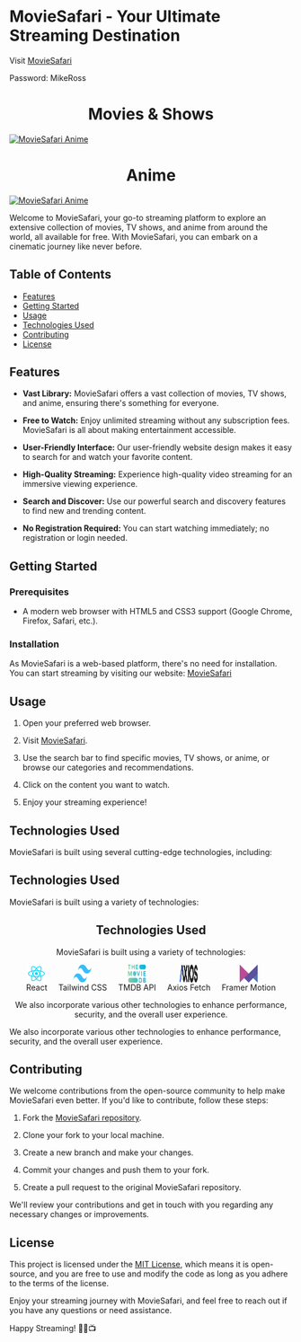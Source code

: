 # MovieSafari - Your Ultimate Streaming Destination

Visit [MovieSafari](https://www.moviesafaris.com)

Password: MikeRoss

<div style="text-align: center;">
  <h1>Movies & Shows</h1>
</div>

[![MovieSafari Anime](./public/ReadmeHero.png)](https://moviesafaris.com)

<div style="text-align: center;">
  <h1>Anime</h1>
</div>

[![MovieSafari Anime](/public/AnimeHomePage.png)](https://moviesafaris.com/Anime)

Welcome to MovieSafari, your go-to streaming platform to explore an extensive collection of movies, TV shows, and anime from around the world, all available for free. With MovieSafari, you can embark on a cinematic journey like never before.

## Table of Contents

- [Features](#features)
- [Getting Started](#getting-started)
- [Usage](#usage)
- [Technologies Used](#technologies-used)
- [Contributing](#contributing)
- [License](#license)

## Features

- **Vast Library:** MovieSafari offers a vast collection of movies, TV shows, and anime, ensuring there's something for everyone.

- **Free to Watch:** Enjoy unlimited streaming without any subscription fees. MovieSafari is all about making entertainment accessible.

- **User-Friendly Interface:** Our user-friendly website design makes it easy to search for and watch your favorite content.

- **High-Quality Streaming:** Experience high-quality video streaming for an immersive viewing experience.

- **Search and Discover:** Use our powerful search and discovery features to find new and trending content.

- **No Registration Required:** You can start watching immediately; no registration or login needed.

## Getting Started

### Prerequisites

- A modern web browser with HTML5 and CSS3 support (Google Chrome, Firefox, Safari, etc.).

### Installation

As MovieSafari is a web-based platform, there's no need for installation. You can start streaming by visiting our website: [MovieSafari](https://www.moviesafaris.com)

## Usage

1. Open your preferred web browser.

2. Visit [MovieSafari](https://www.moviesafari.com).

3. Use the search bar to find specific movies, TV shows, or anime, or browse our categories and recommendations.

4. Click on the content you want to watch.

5. Enjoy your streaming experience!

## Technologies Used

MovieSafari is built using several cutting-edge technologies, including:

## Technologies Used

MovieSafari is built using a variety of technologies:

<div align="center">

## Technologies Used

MovieSafari is built using a variety of technologies:

<div style="display: flex; justify-content: center; width: 100%; gap: 20px; flex-wrap: wrap;">
  <!-- React -->
  <div style="display: flex; flex-direction: column; align-items: center;">
    <img src="./public/icons/react.svg" alt="React" width="32" height="32"/>
    React
  </div>
  <!-- Tailwind -->
  <div style="display: flex; flex-direction: column; align-items: center;">
    <img src="./public/icons/tailwindcss.svg" alt="Tailwind CSS" width="32" height="32"/>
    Tailwind CSS
  </div>
  <!-- TMDB API -->
  <div style="display: flex; flex-direction: column; align-items: center;">
    <img src="./public/icons/tmdb.svg" alt="TMDB API" width="32" height="32"/>
    TMDB API
  </div>
  <!-- Axios Fetch -->
  <div style="display: flex; flex-direction: column; align-items: center;">
    <img src="./public/icons/axios.svg" alt="Axios" width="32" height="32"/>
    Axios Fetch
  </div>
  <!-- Framer Motion -->
  <div style="display: flex; flex-direction: column; align-items: center;">
    <img src="./public/icons/framer-motion.svg" alt="Framer Motion" width="32" height="32"/>
    Framer Motion
  </div>
</div>

We also incorporate various other technologies to enhance performance, security, and the overall user experience.

</div>

We also incorporate various other technologies to enhance performance, security, and the overall user experience.

## Contributing

We welcome contributions from the open-source community to help make MovieSafari even better. If you'd like to contribute, follow these steps:

1. Fork the [MovieSafari repository](https://github.com/YotamOfri/MovieSafari).

2. Clone your fork to your local machine.

3. Create a new branch and make your changes.

4. Commit your changes and push them to your fork.

5. Create a pull request to the original MovieSafari repository.

We'll review your contributions and get in touch with you regarding any necessary changes or improvements.

## License

This project is licensed under the [MIT License](LICENSE), which means it is open-source, and you are free to use and modify the code as long as you adhere to the terms of the license.

Enjoy your streaming journey with MovieSafari, and feel free to reach out if you have any questions or need assistance.

Happy Streaming! 🍿🎥📺
